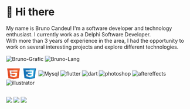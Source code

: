 # 👋 Hi there

My name is Bruno Candeu! I'm a software developer and technology enthusiast. I currently work as a Delphi Software Developer. <br>
With more than 3 years of experience in the area, I had the opportunity to work on several interesting projects and explore different technologies.


<div>
    <img align="center" alt="Bruno-Grafic" src="https://github-readme-stats.vercel.app/api?username=Bruno-Candeu&show_icons=true&theme=darcula">
    <img align="center" style="margin: 15" alt="Bruno-Lang" src="https://github-readme-stats.vercel.app/api/top-langs/?username=Bruno-Candeu&hide_progress=true&theme=darcula">
</div>

<div style="display: inline_block"><br>
     <img align="center" alt="html" height="30" width="40" src="https://raw.githubusercontent.com/devicons/devicon/master/icons/html5/html5-original.svg">
     <img align="center" alt="css" height="30" width="40" src="https://raw.githubusercontent.com/devicons/devicon/master/icons/css3/css3-original.svg">        
     <img align="center" alt="Mysql" height="30" width="40" src="https://cdn.jsdelivr.net/gh/devicons/devicon/icons/mysql/mysql-plain-wordmark.svg"/>          
     <img align="center" alt="flutter" height="30" width="40" src="https://cdn.jsdelivr.net/gh/devicons/devicon/icons/flutter/flutter-plain.svg"/>
     <img align="center" alt="dart" height="30" width="40" src="https://cdn.jsdelivr.net/gh/devicons/devicon/icons/dart/dart-plain-wordmark.svg"/>    
     <img align="center" alt="photoshop" height="30" width="40" src="https://cdn.jsdelivr.net/gh/devicons/devicon/icons/photoshop/photoshop-plain.svg"/>
     <img align="center" alt="aftereffects" height="30" width="40" src="https://cdn.jsdelivr.net/gh/devicons/devicon/icons/aftereffects/aftereffects-plain.svg"/>
    <img align="center" alt="illustrator" height="30" width="40" src="https://cdn.jsdelivr.net/gh/devicons/devicon/icons/illustrator/illustrator-plain.svg"/>
</div>
  
  ##
 
<div> 
    <a href="https://instagram.com/bruno_candeu" target="_blank"><img src="https://img.shields.io/badge/-Instagram-%23E4405F?style=for-the-badge&logo=instagram&logoColor=white" target="_blank"></a>    
    <a href = "mailto:n_udak_21@pm.me"><img src="https://img.shields.io/badge/protonmail-%23333?style=for-the-badge&logo=protonmail&logoColor=white" target="_blank"></a>
    <a href="https://www.linkedin.com/in/BrunoCandeu-Developer" target="_blank"><img src="https://img.shields.io/badge/-LinkedIn-%230077B5?style=for-the-badge&logo=linkedin&logoColor=white" target="_blank"></a>      
</div>
